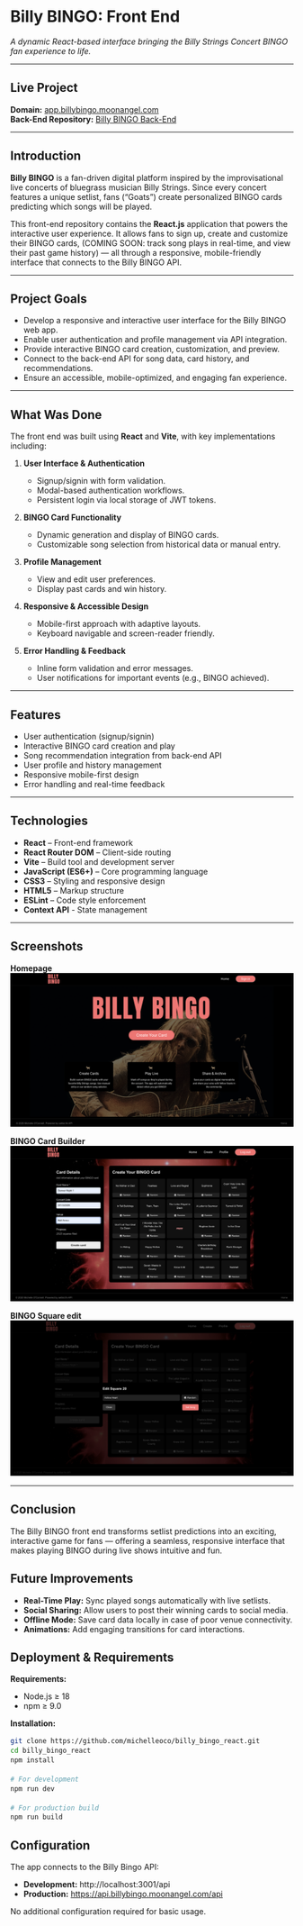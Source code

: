 # Billy BINGO: Front End

_A dynamic React-based interface bringing the Billy Strings Concert BINGO fan experience to life._

---

## Live Project

**Domain:** [app.billybingo.moonangel.com](https://app.billybingo.moonangel.com/)  
**Back-End Repository:** [Billy BINGO Back-End](https://github.com/michelleoco/billy_bingo_express)

---

## Introduction

**Billy BINGO** is a fan-driven digital platform inspired by the improvisational live concerts of bluegrass musician Billy Strings. Since every concert features a unique setlist, fans (“Goats”) create personalized BINGO cards predicting which songs will be played.

This front-end repository contains the **React.js** application that powers the interactive user experience. It allows fans to sign up, create and customize their BINGO cards, (COMING SOON: track song plays in real-time, and view their past game history) — all through a responsive, mobile-friendly interface that connects to the Billy BINGO API.

---

## Project Goals

- Develop a responsive and interactive user interface for the Billy BINGO web app.
- Enable user authentication and profile management via API integration.
- Provide interactive BINGO card creation, customization, and preview.
- Connect to the back-end API for song data, card history, and recommendations.
- Ensure an accessible, mobile-optimized, and engaging fan experience.

---

## What Was Done

The front end was built using **React** and **Vite**, with key implementations including:

1. **User Interface & Authentication**

   - Signup/signin with form validation.
   - Modal-based authentication workflows.
   - Persistent login via local storage of JWT tokens.

2. **BINGO Card Functionality**

   - Dynamic generation and display of BINGO cards.
   - Customizable song selection from historical data or manual entry.

3. **Profile Management**

   - View and edit user preferences.
   - Display past cards and win history.

4. **Responsive & Accessible Design**

   - Mobile-first approach with adaptive layouts.
   - Keyboard navigable and screen-reader friendly.

5. **Error Handling & Feedback**
   - Inline form validation and error messages.
   - User notifications for important events (e.g., BINGO achieved).

---

## Features

- User authentication (signup/signin)
- Interactive BINGO card creation and play
- Song recommendation integration from back-end API
- User profile and history management
- Responsive mobile-first design
- Error handling and real-time feedback

---

## Technologies

- **React** – Front-end framework
- **React Router DOM** – Client-side routing
- **Vite** – Build tool and development server
- **JavaScript (ES6+)** – Core programming language
- **CSS3** – Styling and responsive design
- **HTML5** – Markup structure
- **ESLint** – Code style enforcement
- **Context API** - State management

---

## Screenshots

**Homepage**  
![Homepage Screenshot](./screenshots/home.png)

**BINGO Card Builder**  
![BINGO Card Builder Screenshot](./screenshots/bingo_card.png)

**BINGO Square edit**  
![BINGO Square edit Screenshot](./screenshots/edit_song.png)

---

## Conclusion

The Billy BINGO front end transforms setlist predictions into an exciting, interactive game for fans — offering a seamless, responsive interface that makes playing BINGO during live shows intuitive and fun.

## Future Improvements

- **Real-Time Play:** Sync played songs automatically with live setlists.
- **Social Sharing:** Allow users to post their winning cards to social media.
- **Offline Mode:** Save card data locally in case of poor venue connectivity.
- **Animations:** Add engaging transitions for card interactions.

## Deployment & Requirements

**Requirements:**

- Node.js ≥ 18
- npm ≥ 9.0

**Installation:**

```bash
git clone https://github.com/michelleoco/billy_bingo_react.git
cd billy_bingo_react
npm install

# For development
npm run dev

# For production build
npm run build
```

## Configuration

The app connects to the Billy Bingo API:

- **Development:** http://localhost:3001/api
- **Production:** https://api.billybingo.moonangel.com/api

No additional configuration required for basic usage.

